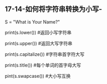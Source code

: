 ## 17-14-如何将字符串转换为小写-

S = "What is Your Name?"

print(s.lower())   #返回小写字符串

print(s.upper())   #返回大写字符串

print(s.capitalize())    #字符串首字符大写

print(s.title())   #每个单词的首字母大写

pint(s.swapcase())    #大小写互换
